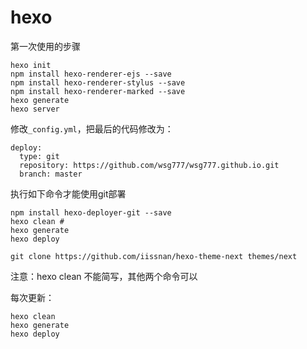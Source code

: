 # hexo

第一次使用的步骤
```
hexo init
npm install hexo-renderer-ejs --save
npm install hexo-renderer-stylus --save
npm install hexo-renderer-marked --save
hexo generate
hexo server
```
修改`_config.yml`，把最后的代码修改为：
```
deploy:
  type: git
  repository: https://github.com/wsg777/wsg777.github.io.git
  branch: master
```

执行如下命令才能使用git部署
```
npm install hexo-deployer-git --save
hexo clean #
hexo generate
hexo deploy

git clone https://github.com/iissnan/hexo-theme-next themes/next
```

注意：hexo clean 不能简写，其他两个命令可以  


每次更新：
```
hexo clean
hexo generate
hexo deploy
```
  

